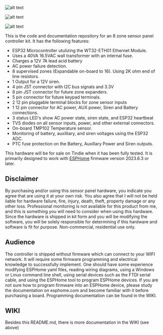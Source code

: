 ![alt text](https://github.com/hwstar/8-zone-sensor-panel/blob/main/assets/logo.png)

![alt text](https://github.com/hwstar/8-zone-sensor-panel/blob/main/assets/proto-pic.jpg)

![alt text](https://github.com/hwstar/8-zone-sensor-panel/blob/main/assets/made-for-esphome-black-on-white.png)

This is the code and documentation repository for an 8 zone sensor panel
controller kit. It has the following features:

* ESP32 Microcontroller utulizing the WT32-ETH01 Ethernet Module.
* Uses a 40VA 16.5VAC wall transformer with an internal fuse.
* Charges a 12V 7A lead acid battery 
* AC power failure detection.
* 8 supervised zones (Expandable on-board to 16). Using 2K ohm end of line resistors.
* 1 Output for a 12V siren.
* 4 pin JST connector with I2C bus signals and 3.3V
* 8 pin JST connector for future zone expanders.
* 5 pin connector for future keypad terminals.
* 2 12 pin pluggable terminal blocks for zone sensor inputs
* 1 12 pin connector for AC power, AUX power, Siren and Battery connections.
* 3 status LED's show AC power state, siren state, and ESP32 heartbeat
* TVS diodes on all sensor inputs, power, and other external connectors.
* On-board TMP102 Temperature sensor.
* Monitoring of battery, auxilliary, and siren voltages using the ESP32 ADC.
* PTC fuse protection on the Battery, Auxillary Power and Siren outputs.

This hardware will be for sale on Tindie when it has been fully tested.
It is primarily designed to work with [ESPHome](https://github.com/esphome/esphome) firmware version 2023.6.3 or later.

## Disclaimer

By purchasing and/or using this sensor panel hardware, you indicate you agree that are using it at your own risk.  You also agree that I will not be held liable for hardware failure, fire, injury, death, theft, property damage or any other loss. Professional monitoring is not available for this product from me, and this is something you will need to consider when using this hardware. Since the hardware is shipped in kit form and you will be modifying the software, you will be solely responsible for determining if this hardware and software is fit for purpose. Non-commercial, residential use only.

## Audience

The controller is shipped without firmware which can connect to your WIFI network. It will require some firmware programming and electrical knowledge to successfully implement. 
One should have some experience modifying ESPHome yaml files, reading wiring diagrams, using a Windows or Linux command line shell, using serial devices such as the FTDI serial cable,
and using the ESPHome tool to program ESPHome devices. If you are not sure how to program firmware into an ESPHome device, please study the documentation on esphome.com and become
familiar with it before purchasing a board. Programming documentation can be found in the WIKI. 

## WIKI

Besides this README.md, there is more documentation in the WIKI (see above)

